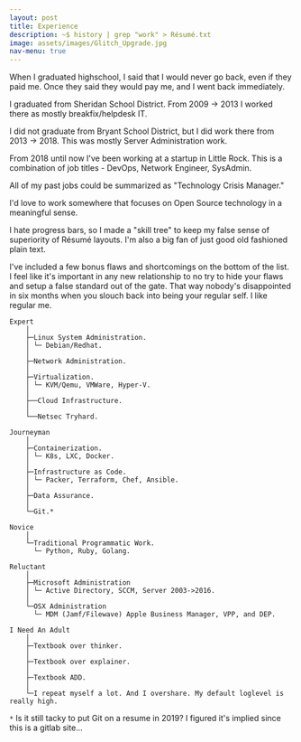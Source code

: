```yaml
---
layout: post
title: Experience
description: ~$ history | grep "work" > Résumé.txt
image: assets/images/Glitch_Upgrade.jpg
nav-menu: true
---
```


When I graduated highschool, I said that I would never go back, even if they paid me. Once they said they would pay me, and I went back immediately.

I graduated from Sheridan School District. From 2009 -> 2013 I worked there as mostly breakfix/helpdesk IT.

I did not graduate from Bryant School District, but I did work there from 2013 -> 2018. This was mostly Server Administration work.

From 2018 until now I've been working at a startup in Little Rock. This is a combination of job titles - DevOps, Network Engineer, SysAdmin.

All of my past jobs could be summarized as "Technology Crisis Manager."

I'd love to work somewhere that focuses on Open Source technology in a meaningful sense.

I hate progress bars, so I made a "skill tree" to keep my false sense of superiority of Résumé layouts. I'm also a big fan of just good old fashioned plain text.

I've included a few bonus flaws and shortcomings on the bottom of the list. I feel like it's important in any new relationship to no try to hide your flaws and setup a false standard out of the gate. That way nobody's disappointed in six months when you slouch back into being your regular self. I like regular me.

```
Expert
    │
    ├─Linux System Administration.
    │ └─ Debian/Redhat.
    │
    ├─Network Administration.
    │
    ├─Virtualization.
    │ └─ KVM/Qemu, VMWare, Hyper-V.
    │
    ├──Cloud Infrastructure.
    │
    └──Netsec Tryhard.

Journeyman
    │
    ├─Containerization.
    │ └─ K8s, LXC, Docker.
    │
    ├─Infrastructure as Code.
    │ └─ Packer, Terraform, Chef, Ansible.
    │
    ├─Data Assurance.
    │
    └─Git.*

Novice
    │
    └─Traditional Programmatic Work.
      └─ Python, Ruby, Golang.

Reluctant
    │
    ├─Microsoft Administration
    │ └─ Active Directory, SCCM, Server 2003->2016.
    │
    └─OSX Administration
      └─ MDM (Jamf/Filewave) Apple Business Manager, VPP, and DEP.

I Need An Adult
    │
    ├─Textbook over thinker.
    │
    ├─Textbook over explainer.
    │
    ├─Textbook ADD.
    │
    └─I repeat myself a lot. And I overshare. My default loglevel is really high.
```

`*` Is it still tacky to put Git on a resume in 2019? I figured it's implied since this is a gitlab site...
